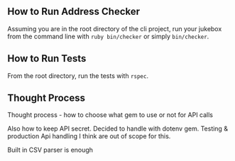 ## How to Run Address Checker

Assuming you are in the root directory of the cli project, run your jukebox
from the command line with `ruby bin/checker` or simply `bin/checker`.


## How to Run Tests

From the root directory, run the tests with `rspec`.


## Thought Process

Thought process - how to choose what gem to use or not for API calls

Also how to keep API secret. Decided to handle with dotenv gem. Testing & production Api handling I think are out of scope for this.

Built in CSV parser is enough
